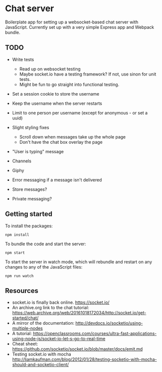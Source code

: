 Chat server
===========

Boilerplate app for setting up a websocket-based chat server with JavaScript. Currently set up with a very simple Express app and Webpack bundle.

TODO
----

- Write tests
  - Read up on websocket testing
  - Maybe socket.io have a testing framework? If not, use sinon for unit tests.
  - Might be fun to go straight into functional testing.

- Set a session cookie to store the username
- Keep the username when the server restarts
- Limit to one person per username (except for anonymous - or set a uuid)
- Slight styling fixes
  - Scroll down when messages take up the whole page
  - Don't have the chat box overlay the page
- "User is typing" message
- Channels
- Giphy
- Error messaging if a message isn't delivered
- Store messages?
- Private messaging?

Getting started
---------------

To install the packages:
```
npm install
```
To bundle the code and start the server:
```
npm start
```
To start the server in watch mode, which will rebundle and restart on any changes to any of the JavaScript files:
```
npm run watch
```

Resources
---------

- socket.io is finally back online. https://socket.io/
- An archive.org link to the chat tutorial: https://web.archive.org/web/20161018172034/http://socket.io/get-started/chat/
- A mirror of the documentation: http://devdocs.io/socketio/using-multiple-nodes
- A tutorial: https://openclassrooms.com/courses/ultra-fast-applications-using-node-js/socket-io-let-s-go-to-real-time
- Cheat sheet: https://github.com/socketio/socket.io/blob/master/docs/emit.md
- Testing socket.io with mocha http://liamkaufman.com/blog/2012/01/28/testing-socketio-with-mocha-should-and-socketio-client/
